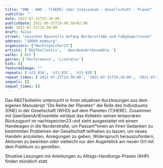 ```yaml
---
title: "ONE - WHO - T(HERE) oder Individuum - Gesellschaft - Planet"
subtitle: ""
date: 2021-07-31T15:30:00
publishDate: 2021-06-25T19:40:36+02:00
end: 2021-07-31T16:30:00
draft: false
street: "zwischen Baustelle Anfang Norderstraße und Fußgängertunnel"
address: "20099 Hamburg"
organizers: ["Nachtspeicher23"]
artists: ['R&STkollektiv', ' QeerQeenArtEnsemble ']
walks: ['Ost']
genres: ['Performance', 'Literatur']
kids: []
featuredImage: ""
repeats: ['n23_03A', 'n23_03C', 'n23_03D']
repeat_times: ['2021-07-31T14:30:00', '2021-07-31T16:30:00', '2021-07-31T17:30:00']
sequels: []
sequel_times: []
---
```


Das R&STkollektiv untersucht in ihren situativen Kurzlesungen aus dem eigenen Manuskript "Die Reihe der Planeten" die Rolle des Individuums (ONE) in der Gesellschaft (WHO) auf dem Planeten (T)HERE). Zusammen mit QeerQeenArtEnsemble verlässt das Kollektiv seinen temporären Rückzugsort im nachtspeicher23 und zieht ausgestattet mit einem Handwagen in die Norderstraße, um Passant\*innen an ihren Gedanken zu bestimmten Problemen der Gesellschaft teilhaben zu lassen, um neues Handeln anzuleiten, Anregungen zu geben, Widerspruch herauszufordern, Aktionen zu bewirken oder vielleicht nur den Augenblick am neuen Ort mit dem Publikum zu genießen. 

Situative Lesungen mit Anleitungen zu Alltags-Handlungs-Praxen (AHP) finden stündlich statt.



